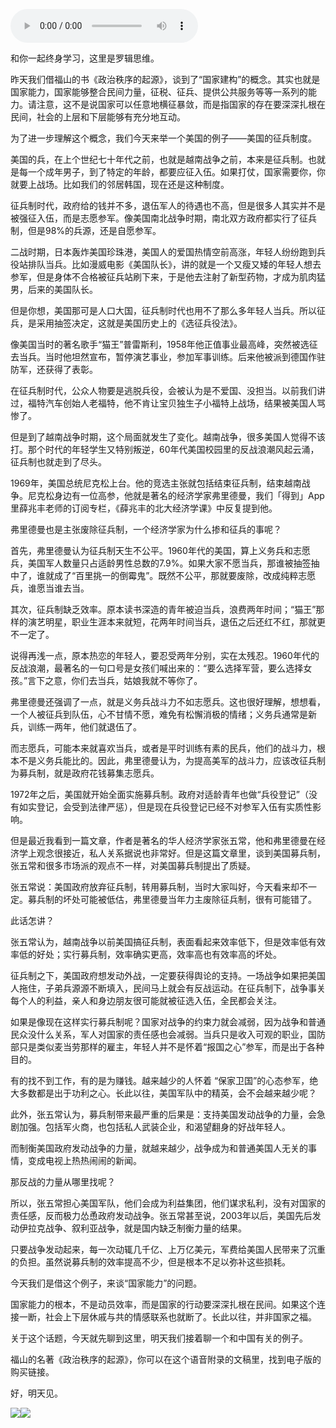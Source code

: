 <audio src="http://igetoss.cdn.igetget.com/mp3/201705/31/201705312038397337879491.mp3" controls="controls">您的浏览器不支持 audio 标签。</audio><p>和你一起终身学习，这里是罗辑思维。</p><p>昨天我们借福山的书《政治秩序的起源》，谈到了“国家建构”的概念。其实也就是国家能力，国家能够整合民间力量，征税、征兵、提供公共服务等等一系列的能力。请注意，这不是说国家可以任意地横征暴敛，而是指国家的存在要深深扎根在民间，社会的上层和下层能够有充分地互动。</p><p>为了进一步理解这个概念，我们今天来举一个美国的例子——美国的征兵制度。</p><p>美国的兵，在上个世纪七十年代之前，也就是越南战争之前，本来是征兵制。也就是每一个成年男子，到了特定的年龄，都要应征入伍。如果打仗，国家需要你，你就要上战场。比如我们的邻居韩国，现在还是这种制度。</p><p>征兵制时代，政府给的钱并不多，退伍军人的待遇也不高，但是很多人其实并不是被强征入伍，而是志愿参军。像美国南北战争时期，南北双方政府都实行了征兵制，但是98%的兵源，还是自愿参军。</p><p>二战时期，日本轰炸美国珍珠港，美国人的爱国热情空前高涨，年轻人纷纷跑到兵役站排队当兵。比如漫威电影《美国队长》，讲的就是一个又瘦又矮的年轻人想去参军，但是身体不合格被征兵站刷下来，于是他去注射了新型药物，才成为肌肉猛男，后来的美国队长。</p><p>但是你想，美国那可是人口大国，征兵制时代也用不了那么多年轻人当兵。所以征兵，是采用抽签决定，这就是美国历史上的《选征兵役法》。</p><p>像美国当时的著名歌手“猫王”普雷斯利，1958年他正值事业最高峰，突然被选征去当兵。当时他坦然宣布，暂停演艺事业，参加军事训练。后来他被派到德国作驻防军，还获得了表彰。</p><p>在征兵制时代，公众人物要是逃脱兵役，会被认为是不爱国、没担当。以前我们讲过，福特汽车创始人老福特，他不肯让宝贝独生子小福特上战场，结果被美国人骂惨了。</p><p>但是到了越南战争时期，这个局面就发生了变化。越南战争，很多美国人觉得不该打。那个时代的年轻学生又特别叛逆，60年代美国校园里的反战浪潮风起云涌，征兵制也就走到了尽头。</p><p>1969年，美国总统尼克松上台。他的竞选主张就包括结束征兵制，结束越南战争。尼克松身边有一位高参，他就是著名的经济学家弗里德曼，我们「得到」App里薛兆丰老师的订阅专栏，《薛兆丰的北大经济学课》中反复提到他。</p><p>弗里德曼也是主张废除征兵制，一个经济学家为什么掺和征兵的事呢？</p><p>首先，弗里德曼认为征兵制天生不公平。1960年代的美国，算上义务兵和志愿兵，美国军人数量只占适龄男性总数的7.9%。如果大家不愿当兵，那谁被抽签抽中了，谁就成了“百里挑一的倒霉鬼”。既然不公平，那就要废除，改成纯粹志愿兵，谁愿当谁去当。</p><p>其次，征兵制缺乏效率。原本读书深造的青年被迫当兵，浪费两年时间；“猫王”那样的演艺明星，职业生涯本来就短，花两年时间当兵，退伍之后还红不红，那就更不一定了。</p><p>说得再浅一点，原本热恋的年轻人，要忍受两年分别，实在太残忍。1960年代的反战浪潮，最著名的一句口号是女孩们喊出来的：“要么选择军营，要么选择女孩。”言下之意，你们去当兵，姑娘我就不等你了。</p><p>弗里德曼还强调了一点，就是义务兵战斗力不如志愿兵。这也很好理解，想想看，一个人被征兵到队伍，心不甘情不愿，难免有松懈消极的情绪；义务兵通常是新兵，训练一两年，他们就退伍了。</p><p>而志愿兵，可能本来就喜欢当兵，或者是平时训练有素的民兵，他们的战斗力，根本不是义务兵能比的。因此，弗里德曼认为，为提高美军的战斗力，应该改征兵制为募兵制，就是政府花钱募集志愿兵。</p><p>1972年之后，美国就开始全面实施募兵制。政府对适龄青年也做“兵役登记”（没有如实登记，会受到法律严惩），但是现在兵役登记已经不对参军入伍有实质性影响。&nbsp;</p><p>但是最近我看到一篇文章，作者是著名的华人经济学家张五常，他和弗里德曼在经济学上观念很接近，私人关系据说也非常好。但是这篇文章里，谈到美国募兵制，张五常和很多市场派的观点不一样，对美国募兵制提出了质疑。</p><p>张五常说：美国政府放弃征兵制，转用募兵制，当时大家叫好，今天看来却不一定。募兵制的坏处可能被低估，弗里德曼当年力主废除征兵制，很有可能错了。</p><p>此话怎讲？</p><p>张五常认为，越南战争以前美国搞征兵制，表面看起来效率低下，但是效率低有效率低的好处；实行募兵制，效率确实更高，效率高也有效率高的坏处。</p><p>征兵制之下，美国政府想发动外战，一定要获得舆论的支持。一场战争如果把美国人拖住，子弟兵源源不断填入，民间马上就会有反战运动。在征兵制下，战争事关每个人的利益，亲人和身边朋友很可能就被征选入伍，全民都会关注。</p><p>如果是像现在这样实行募兵制呢？国家对战争的约束力就会减弱，因为战争和普通民众没什么关系，军人对国家的责任感也会减弱。当兵只是收入可观的职业，国防部只是类似麦当劳那样的雇主，年轻人并不是怀着“报国之心”参军，而是出于各种目的。</p><p>有的找不到工作，有的是为赚钱。越来越少的人怀着 “保家卫国”的心态参军，绝大多数都是出于功利之心。长此以往，美国军队中的精英，会不会越来越少呢？</p><p>此外，张五常认为，募兵制带来最严重的后果是：支持美国发动战争的力量，会急剧加强。包括军火商，也包括私人武装企业，和渴望翻身的好战年轻人。</p><p>而制衡美国政府发动战争的力量，就越来越少，战争成为和普通美国人无关的事情，变成电视上热热闹闹的新闻。</p><p>那反战的力量从哪里找呢？</p><p>所以，张五常担心美国军队，他们会成为利益集团，他们谋求私利，没有对国家的责任感，反而极力怂恿政府发动战争。张五常甚至说，2003年以后，美国先后发动伊拉克战争、叙利亚战争，就是国内缺乏制衡力量的结果。</p><p>只要战争发动起来，每一次动辄几千亿、上万亿美元，军费给美国人民带来了沉重的负担。虽然说募兵制的效率提高不少，但是根本不足以弥补这些损耗。</p><p>今天我们是借这个例子，来谈“国家能力”的问题。</p><p>国家能力的根本，不是动员效率，而是国家的行动要深深扎根在民间。如果这个连接一断，社会上下层休戚与共的情感联系也就断了。长此以往，并非国家之福。</p><p>关于这个话题，今天就先聊到这里，明天我们接着聊一个和中国有关的例子。</p><p>福山的名著《政治秩序的起源》，你可以在这个语音附录的文稿里，找到电子版的购买链接。</p><p>好，明天见。</p><img src="https://piccdn.igetget.com/img/201705/31/201705311313256627359022.jpg" /><img src="https://piccdn.igetget.com/img/201705/31/201705311313168838266900.jpg" />